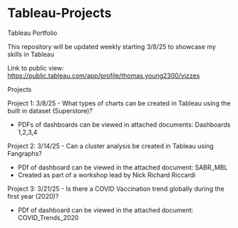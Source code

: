 # Tableau-Projects
Tableau Portfolio

This repository will be updated weekly starting 3/8/25 to showcase my skills in Tableau 

Link to public view: https://public.tableau.com/app/profile/thomas.young2300/vizzes  

Projects 

Project 1: 3/8/25 - What types of charts can be created in Tableau using the built in dataset (Superstore)? 
- PDFs of dashboards can be viewed in attached documents: Dashboards 1,2,3,4

Project 2: 3/14/25 - Can a cluster analysis be created in Tableau using Fangraphs?
- PDf of dashboard can be viewed in the attached document: SABR_MBL
- Created as part of a workshop lead by Nick Richard Riccardi

Project 3: 3/21/25 - Is there a COVID Vaccination trend globally during the first year (2020)?
- PDf of dashboard can be viewed in the attached document: COVID_Trends_2020
